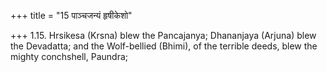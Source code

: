 +++
title = "15 पाञ्चजन्यं हृषीकेशो"

+++
1.15. Hrsikesa (Krsna) blew the Pancajanya; Dhananjaya (Arjuna) blew the
Devadatta; and the Wolf-bellied (Bhimi), of the terrible deeds, blew the
mighty conchshell, Paundra;
